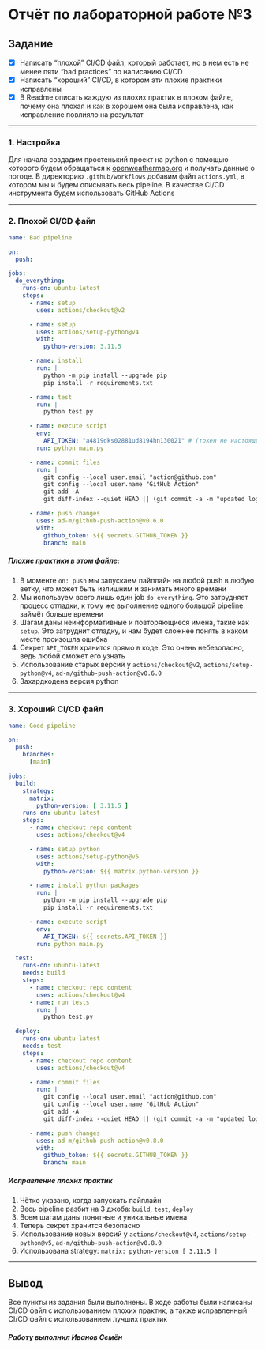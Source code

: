 # Отчёт по лабораторной работе №3

## Задание
- [x] Написать “плохой” CI/CD файл, который работает, но в нем есть не менее пяти “bad practices” по написанию CI/CD
- [x] Написать “хороший” CI/CD, в котором эти плохие практики исправлены
- [x] В Readme описать каждую из плохих практик в плохом файле, почему она плохая и как в хорошем она была исправлена, как исправление повлияло на результат

---

### 1. Настройка

Для начала создадим простенький проект на python с помощью которого будем обращаться к [openweathermap.org](https://openweathermap.org/) и получать данные о погоде. В директорию `.github/workflows` добавим файл `actions.yml`, в котором мы и будем описывать весь pipeline. В качестве CI/CD инструмента будем использовать GitHub Actions

---

### 2. Плохой CI/CD файл

```YAML
name: Bad pipeline

on:
  push:

jobs:
  do_everything:
    runs-on: ubuntu-latest
    steps:
      - name: setup
        uses: actions/checkout@v2

      - name: setup
        uses: actions/setup-python@v4
        with:
          python-version: 3.11.5

      - name: install
        run: |
          python -m pip install --upgrade pip
          pip install -r requirements.txt

      - name: test
        run: |
          python test.py

      - name: execute script
        env:
          API_TOKEN: "a4819dks02881ud8194hn130021" # (токен не настоящий)
        run: python main.py

      - name: commit files
        run: |
          git config --local user.email "action@github.com"
          git config --local user.name "GitHub Action"
          git add -A
          git diff-index --quiet HEAD || (git commit -a -m "updated logs" --allow-empty)

      - name: push changes
        uses: ad-m/github-push-action@v0.6.0
        with:
          github_token: ${{ secrets.GITHUB_TOKEN }}
          branch: main
```

##### Плохие практики в этом файле:

1. В моменте `on: push` мы запускаем пайплайн на любой push в любую ветку, что может быть излишним и занимать много времени
2. Мы используем всего лишь один job `do_everything`. Это затрудняет процесс отладки, к тому же выполнение одного большой pipeline займёт больше времени
3. Шагам даны неинформативные и повторяющиеся имена, такие как `setup`. Это затруднит отладку, и нам будет сложнее понять в каком месте произошла ошибка
4. Секрет `API_TOKEN` хранится прямо в коде. Это очень небезопасно, ведь любой сможет его узнать 
5. Использование старых версий у `actions/checkout@v2`, `actions/setup-python@v4`, `ad-m/github-push-action@v0.6.0`
6. Захардкодена версия python

---

### 3. Хороший CI/CD файл

```YAML
name: Good pipeline

on:
  push:
    branches:
      [main]

jobs:
  build:
    strategy:
      matrix:
        python-version: [ 3.11.5 ]
    runs-on: ubuntu-latest
    steps:
      - name: checkout repo content
        uses: actions/checkout@v4

      - name: setup python
        uses: actions/setup-python@v5
        with:
          python-version: ${{ matrix.python-version }}

      - name: install python packages
        run: |
          python -m pip install --upgrade pip
          pip install -r requirements.txt

      - name: execute script
        env:
          API_TOKEN: ${{ secrets.API_TOKEN }}
        run: python main.py

  test:
    runs-on: ubuntu-latest
    needs: build
    steps:
      - name: checkout repo content
        uses: actions/checkout@v4
      - name: run tests
        run: |
          python test.py

  deploy:
    runs-on: ubuntu-latest
    needs: test
    steps:
      - name: checkout repo content
        uses: actions/checkout@v4

      - name: commit files
        run: |
          git config --local user.email "action@github.com"
          git config --local user.name "GitHub Action"
          git add -A
          git diff-index --quiet HEAD || (git commit -a -m "updated logs" --allow-empty)

      - name: push changes
        uses: ad-m/github-push-action@v0.8.0
        with:
          github_token: ${{ secrets.GITHUB_TOKEN }}
          branch: main
```

##### Исправление плохих практик

1. Чётко указано, когда запускать пайплайн
2. Весь pipeline разбит на 3 джоба: `build`, `test`, `deploy`
3. Всем шагам даны понятные и уникальные имена
4. Теперь секрет хранится безопасно
5. Использование новых версий у `actions/checkout@v4`, `actions/setup-python@v5`, `ad-m/github-push-action@v0.8.0`
6. Использована strategy: `matrix: python-version [ 3.11.5 ]`

---

## Вывод
Все пункты из задания были выполнены. В ходе работы были написаны CI/CD файл с использованием плохих практик, а также исправленный CI/CD файл с использованием лучших практик

##### Работу выполнил Иванов Семён
